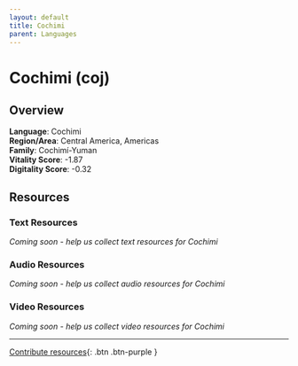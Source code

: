 ```yaml
---
layout: default
title: Cochimi
parent: Languages
---
```


# Cochimi (coj)

## Overview

**Language**: Cochimi  
**Region/Area**: Central America, Americas  
**Family**: Cochimí-Yuman  
**Vitality Score**: -1.87  
**Digitality Score**: -0.32  

## Resources

### Text Resources
*Coming soon - help us collect text resources for Cochimi*

### Audio Resources
*Coming soon - help us collect audio resources for Cochimi*

### Video Resources
*Coming soon - help us collect video resources for Cochimi*

---

[Contribute resources](https://fairtrain.github.io/){: .btn .btn-purple }
